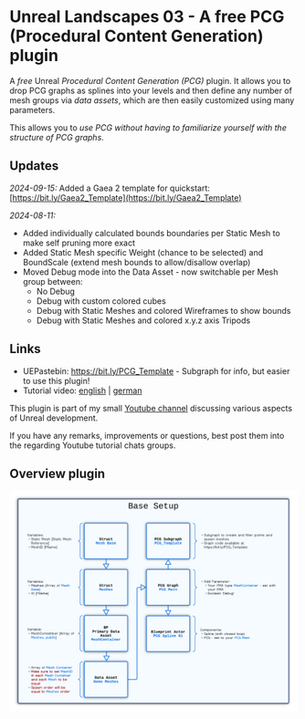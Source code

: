 # Unreal Landscapes 03 - A free PCG (Procedural Content Generation) plugin #

A *free* Unreal *Procedural Content Generation (PCG)* plugin. It allows you to drop PCG graphs as splines into your levels and then define any number of mesh groups via *data assets*, which are then easily customized using many parameters. 

This allows you to *use PCG without having to familiarize yourself with the structure of PCG graphs*.

## Updates ##
*2024-09-15:*
Added a Gaea 2 template for quickstart: [https://bit.ly/Gaea2_Template](https://bit.ly/Gaea2_Template)

*2024-08-11:*
- Added individually calculated bounds boundaries per Static Mesh to make self pruning more exact
- Added Static Mesh specific Weight (chance to be selected) and BoundScale (extend mesh bounds to allow/disallow overlap)
- Moved Debug mode into the Data Asset - now switchable per Mesh group between:
	- No Debug
	- Debug with custom colored cubes
	- Debug with Static Meshes and colored Wireframes to show bounds
	- Debug with Static Meshes and colored x.y.z axis Tripods


## Links ##
- UEPastebin: https://bit.ly/PCG_Template - Subgraph for info, but easier to use this plugin!
- Tutorial video: [english](https://youtu.be/DzZpST0NMaA) | [german](https://youtu.be/5vYoQ1HrX70)

This plugin is part of my small [Youtube channel](https://www.youtube.com/channel/@BastianDev) discussing various aspects of Unreal development.

If you have any remarks, improvements or questions, best post them into the regarding Youtube tutorial chats groups.

## Overview plugin ##
![Looped PCG structure](https://github.com/DeveloperBastian/PCG_Templates/blob/main/Resources/PCG_Template_Structure.png?raw=true)





